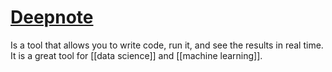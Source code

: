 # [Deepnote](https://deepnote.com/)


Is a tool that allows you to write code, run it, and see the results in real time. It is a great tool for [[data science]] and [[machine learning]].